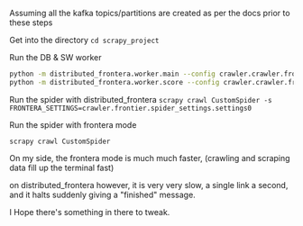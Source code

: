 Assuming all the kafka topics/partitions are created as per the docs prior to these steps

Get into the directory
`cd scrapy_project`

Run the DB & SW worker

```sh
python -m distributed_frontera.worker.main --config crawler.crawler.frontier.worker_settings
python -m distributed_frontera.worker.score --config crawler.crawler.frontier.strategy_list.strategy0 --strategy crawler.crawler.frontier.strategy_list.strategy0
```

Run the spider with distributed_frontera
`scrapy crawl CustomSpider -s FRONTERA_SETTINGS=crawler.frontier.spider_settings.settings0`

Run the spider with frontera mode

`scrapy crawl CustomSpider`

On my side, the frontera mode is much much faster, (crawling and scraping data fill up the terminal fast)

on distributed_frontera however, it is very very slow, a single link a second, and it halts suddenly giving a "finished" message.

I Hope there's something in there to tweak.

